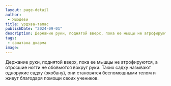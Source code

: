 ```yaml
---
layout: page-detail
author:
 - Яшодеви
title: урдхва-тапас
publishDate: "2024-09-01"
description: Держание руки, поднятой вверх, пока ее мышцы не атрофируются, а отросшие ногти не обовьются вокруг руки. Таких садху называют однорукие садху (экобану), они становятся беспомощными телом и живут благодаря помощи своих учеников.
tags:
 - санатана дхарма
image: 
---
```


Держание руки, поднятой вверх, пока ее мышцы не атрофируются, а отросшие ногти не обовьются вокруг руки. Таких садху называют однорукие садху (экобану), они становятся беспомощными телом и живут благодаря помощи своих учеников.

